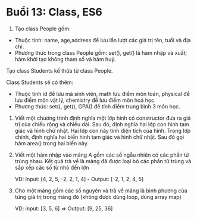 # Buổi 13: Class, ES6

1. Tạo class People gồm:
- Thuộc tính: name, age,address để lưu lần lượt các giá trị tên, tuổi và địa chỉ.
- Phương thức trong class People gồm: set(), get() là hàm nhập và xuất; hàm khởi tạo không tham số và hàm huỷ.

Tạo class Students kế thừa từ class People.

Class Students sẽ có thêm:

- Thuộc tính id để lưu mã sinh viên, math lưu điểm môn toán, physical để lưu điểm môn vật lý, chemistry để lưu điểm môn hoá học.
- Phương thức: set(), get(), GPA() để tính điểm trung bình 3 môn học.
1. Viết một chương trình định nghĩa một lớp hình có constructor đưa ra giá trị của chiều rộng và chiều dài. Sau đó, định nghĩa hai lớp con hình tam giác và hình chữ nhật. Hai lớp con này tính diện tích của hình. Trong lớp chính, định nghĩa hai biến hình tam giác và hình chữ nhật. Sau đó gọi hàm area() trong hai biến này.
2. Viết một hàm nhập vào mảng A gồm các số ngẫu nhiên có các phần tử trùng nhau. Kết quả trả về là mảng đã được loại bỏ các phần tử trùng và sắp xếp các số từ nhỏ đến lớn
    
    VD: Input: [4, 2, 5, -2, 2, 1, 4] - Output: [-2, 1, 2, 4, 5]
    
3. Cho một mảng gồm các số nguyên và trả về mảng là bình phương của từng giá trị trong mảng đó (không được dùng loop, dùng array map)
    
    VD: input: [3, 5, 6] ⇒ Output: [9, 25, 36]